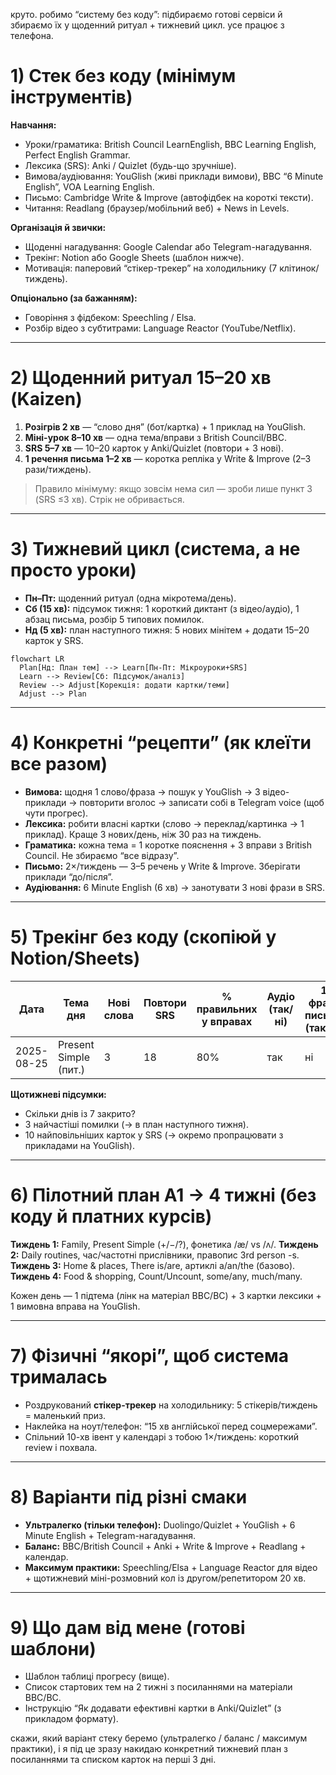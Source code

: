 круто. робимо “систему без коду”: підбираємо готові сервіси й збираємо їх у щоденний ритуал + тижневий цикл. усе працює з телефона.

# 1) Стек без коду (мінімум інструментів)

**Навчання:**

* Уроки/граматика: British Council LearnEnglish, BBC Learning English, Perfect English Grammar.
* Лексика (SRS): Anki / Quizlet (будь-що зручніше).
* Вимова/аудіювання: YouGlish (живі приклади вимови), BBC “6 Minute English”, VOA Learning English.
* Письмо: Cambridge Write & Improve (автофідбек на короткі тексти).
* Читання: Readlang (браузер/мобільний веб) + News in Levels.

**Організація й звички:**

* Щоденні нагадування: Google Calendar або Telegram-нагадування.
* Трекінг: Notion або Google Sheets (шаблон нижче).
* Мотивація: паперовий “стікер-трекер” на холодильнику (7 клітинок/тиждень).

**Опціонально (за бажанням):**

* Говоріння з фідбеком: Speechling / Elsa.
* Розбір відео з субтитрами: Language Reactor (YouTube/Netflix).

---

# 2) Щоденний ритуал 15–20 хв (Kaizen)

1. **Розігрів 2 хв** — “слово дня” (бот/картка) + 1 приклад на YouGlish.
2. **Міні-урок 8–10 хв** — одна тема/вправи з British Council/BBC.
3. **SRS 5–7 хв** — 10–20 карток у Anki/Quizlet (повтори + 3 нові).
4. **1 речення письма 1–2 хв** — коротка репліка у Write & Improve (2–3 рази/тиждень).

> Правило мінімуму: якщо зовсім нема сил — зроби лише пункт 3 (SRS ≤3 хв). Стрік не обривається.

---

# 3) Тижневий цикл (система, а не просто уроки)

* **Пн–Пт:** щоденний ритуал (одна мікротема/день).
* **Сб (15 хв):** підсумок тижня: 1 короткий диктант (з відео/аудіо), 1 абзац письма, розбір 5 типових помилок.
* **Нд (5 хв):** план наступного тижня: 5 нових мінітем + додати 15–20 карток у SRS.

```mermaid
flowchart LR
  Plan[Нд: План тем] --> Learn[Пн-Пт: Мікроуроки+SRS]
  Learn --> Review[Сб: Підсумок/аналіз]
  Review --> Adjust[Корекція: додати картки/теми]
  Adjust --> Plan
```

---

# 4) Конкретні “рецепти” (як клеїти все разом)

* **Вимова:** щодня 1 слово/фраза → пошук у YouGlish → 3 відео-приклади → повторити вголос → записати собі в Telegram voice (щоб чути прогрес).
* **Лексика:** робити власні картки (слово → переклад/картинка → 1 приклад). Краще 3 нових/день, ніж 30 раз на тиждень.
* **Граматика:** кожна тема = 1 коротке пояснення + 3 вправи з British Council. Не збираємо “все відразу”.
* **Письмо:** 2×/тиждень — 3–5 речень у Write & Improve. Зберігати приклади “до/після”.
* **Аудіювання:** 6 Minute English (6 хв) → занотувати 3 нові фрази в SRS.

---

# 5) Трекінг без коду (скопіюй у Notion/Sheets)

| Дата | Тема дня | Нові слова | Повтори SRS | % правильних у вправах | Аудіо (так/ні) | 1 фраза письма (так/ні) | Настрій/нотатка |
|------|----------|------------|-------------|-------------------------|----------------|--------------------------|-----------------|
| 2025-08-25 | Present Simple (пит.) | 3 | 18 | 80% | так | ні | «Було легко» |


**Щотижневі підсумки:**

* Скільки днів із 7 закрито?
* 3 найчастіші помилки (→ в план наступного тижня).
* 10 найповільніших карток у SRS (→ окремо пропрацювати з прикладами на YouGlish).

---

# 6) Пілотний план A1 → 4 тижні (без коду й платних курсів)

**Тиждень 1:** Family, Present Simple (+/−/?), фонетика /æ/ vs /ʌ/.
**Тиждень 2:** Daily routines, час/частотні прислівники, правопис 3rd person -s.
**Тиждень 3:** Home & places, There is/are, артиклі a/an/the (базово).
**Тиждень 4:** Food & shopping, Count/Uncount, some/any, much/many.

Кожен день — 1 підтема (лінк на матеріал BBC/BC) + 3 картки лексики + 1 вимовна вправа на YouGlish.

---

# 7) Фізичні “якорі”, щоб система трималась

* Роздрукований **стікер-трекер** на холодильнику: 5 стікерів/тиждень = маленький приз.
* Наклейка на ноут/телефон: “15 хв англійської перед соцмережами”.
* Спільний 10-хв івент у календарі з тобою 1×/тиждень: короткий review і похвала.

---

# 8) Варіанти під різні смаки

* **Ультралегко (тільки телефон):** Duolingo/Quizlet + YouGlish + 6 Minute English + Telegram-нагадування.
* **Баланс:** BBC/British Council + Anki + Write & Improve + Readlang + календар.
* **Максимум практики:** Speechling/Elsa + Language Reactor для відео + щотижневий міні-розмовний кол із другом/репетитором 20 хв.

---

# 9) Що дам від мене (готові шаблони)

* Шаблон таблиці прогресу (вище).
* Список стартових тем на 2 тижні з посиланнями на матеріали BBC/BC.
* Інструкцію “Як додавати ефективні картки в Anki/Quizlet” (з прикладом формату).

скажи, який варіант стеку беремо (ультралегко / баланс / максимум практики), і я під це зразу накидаю конкретний тижневий план з посиланнями та списком карток на перші 3 дні.
